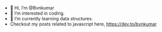 - 👋 Hi, I’m @Bvnkumar
- 👀 I’m interested in coding.
- 🌱 I’m currently learning data structures.
- Checkout my posts related to javascript here, https://dev.to/bvnkumar

<!---
Bvnkumar/Bvnkumar is a ✨ special ✨ repository because its `README.md` (this file) appears on your GitHub profile.
You can click the Preview link to take a look at your changes.
--->
